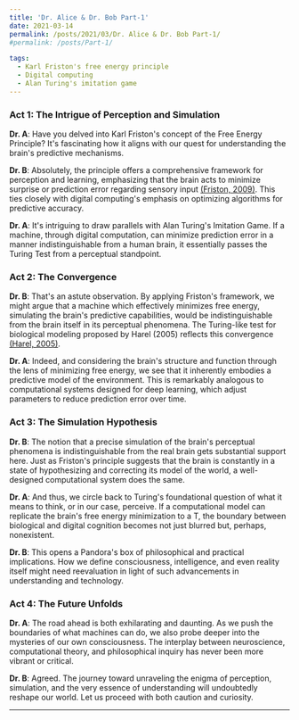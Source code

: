 ```yaml
---
title: 'Dr. Alice & Dr. Bob Part-1'
date: 2021-03-14
permalink: /posts/2021/03/Dr. Alice & Dr. Bob Part-1/
#permalink: /posts/Part-1/

tags:
  - Karl Friston's free energy principle
  - Digital computing
  - Alan Turing's imitation game
---
```


### Act 1: The Intrigue of Perception and Simulation

**Dr. A**: Have you delved into Karl Friston's concept of the Free Energy Principle? It's fascinating how it aligns with our quest for understanding the brain's predictive mechanisms.

**Dr. B**: Absolutely, the principle offers a comprehensive framework for perception and learning, emphasizing that the brain acts to minimize surprise or prediction error regarding sensory input [(Friston, 2009)](https://www.cell.com/trends/cognitive-sciences/abstract/S1364-6613(09)00117-X). This ties closely with digital computing's emphasis on optimizing algorithms for predictive accuracy.

**Dr. A**: It's intriguing to draw parallels with Alan Turing's Imitation Game. If a machine, through digital computation, can minimize prediction error in a manner indistinguishable from a human brain, it essentially passes the Turing Test from a perceptual standpoint.

### Act 2: The Convergence

**Dr. B**: That's an astute observation. By applying Friston's framework, we might argue that a machine which effectively minimizes free energy, simulating the brain's predictive capabilities, would be indistinguishable from the brain itself in its perceptual phenomena. The Turing-like test for biological modeling proposed by Harel (2005) reflects this convergence [(Harel, 2005)](https://www.nature.com/articles/nbt0405-495).

**Dr. A**: Indeed, and considering the brain's structure and function through the lens of minimizing free energy, we see that it inherently embodies a predictive model of the environment. This is remarkably analogous to computational systems designed for deep learning, which adjust parameters to reduce prediction error over time.

### Act 3: The Simulation Hypothesis

**Dr. B**: The notion that a precise simulation of the brain's perceptual phenomena is indistinguishable from the real brain gets substantial support here. Just as Friston's principle suggests that the brain is constantly in a state of hypothesizing and correcting its model of the world, a well-designed computational system does the same.

**Dr. A**: And thus, we circle back to Turing's foundational question of what it means to think, or in our case, perceive. If a computational model can replicate the brain's free energy minimization to a T, the boundary between biological and digital cognition becomes not just blurred but, perhaps, nonexistent.

**Dr. B**: This opens a Pandora's box of philosophical and practical implications. How we define consciousness, intelligence, and even reality itself might need reevaluation in light of such advancements in understanding and technology.

### Act 4: The Future Unfolds

**Dr. A**: The road ahead is both exhilarating and daunting. As we push the boundaries of what machines can do, we also probe deeper into the mysteries of our own consciousness. The interplay between neuroscience, computational theory, and philosophical inquiry has never been more vibrant or critical.

**Dr. B**: Agreed. The journey toward unraveling the enigma of perception, simulation, and the very essence of understanding will undoubtedly reshape our world. Let us proceed with both caution and curiosity.

---